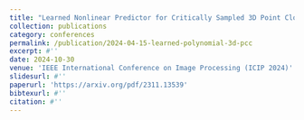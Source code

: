 ```yaml
---
title: "Learned Nonlinear Predictor for Critically Sampled 3D Point Cloud Attribute Compression"
collection: publications
category: conferences
permalink: /publication/2024-04-15-learned-polynomial-3d-pcc
excerpt: #''
date: 2024-10-30
venue: 'IEEE International Conference on Image Processing (ICIP 2024)'
slidesurl: #''
paperurl: 'https://arxiv.org/pdf/2311.13539'
bibtexurl: #''
citation: #''
---
```


